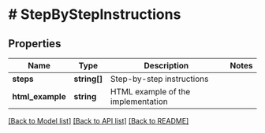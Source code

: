 # # StepByStepInstructions

## Properties

Name | Type | Description | Notes
------------ | ------------- | ------------- | -------------
**steps** | **string[]** | Step-by-step instructions |
**html_example** | **string** | HTML example of the implementation |

[[Back to Model list]](../../README.md#models) [[Back to API list]](../../README.md#endpoints) [[Back to README]](../../README.md)
